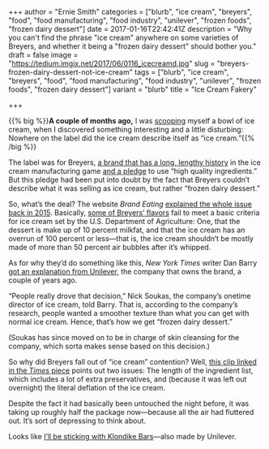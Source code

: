 +++
author = "Ernie Smith"
categories = ["blurb", "ice cream", "breyers", "food", "food manufacturing", "food industry", "unilever", "frozen foods", "frozen dairy dessert"]
date = 2017-01-16T22:42:41Z
description = "Why you can't find the phrase \"ice cream\" anywhere on some varieties of Breyers, and whether it being a \"frozen dairy dessert\" should bother you."
draft = false
image = "https://tedium.imgix.net/2017/06/0116_icecreamd.jpg"
slug = "breyers-frozen-dairy-dessert-not-ice-cream"
tags = ["blurb", "ice cream", "breyers", "food", "food manufacturing", "food industry", "unilever", "frozen foods", "frozen dairy dessert"]
variant = "blurb"
title = "Ice Cream Fakery"

+++

{{% big %}}**A couple of months ago,** I was [scooping](http://amzn.to/2js0tws) myself a bowl of ice cream, when I discovered something interesting and a little disturbing: Nowhere on the label did the ice cream describe itself as “ice cream.”{{% /big %}}

The label was for Breyers, [a brand that has a long, lengthy history](http://www.breyers.com/home/about) in the ice cream manufacturing game [and a pledge](http://promo.breyers.com/pledge/) to use “high quality ingredients.” But this pledge had been put into doubt by the fact that Breyers couldn’t describe what it was selling as ice cream, but rather “frozen dairy dessert.”

So, what’s the deal? The website *Brand Eating* [explained the whole issue back in 2015](http://www.brandeating.com/2015/07/explaining-why-some-ice-cream-is-frozen-dairy-dessert.html). Basically, [some of Breyers’ flavors](http://amzn.to/2iEwCjh) fail to meet a basic criteria for ice cream set by the U.S. Department of Agriculture: One, that the dessert is make up of 10 percent milkfat, and that the ice cream has an overrun of 100 percent or less—that is, the ice cream shouldn’t be mostly made of more than 50 percent air bubbles after it’s whipped.

As for why they’d do something like this, *New York Times* writer Dan Barry [got an explanation from Unilever](http://www.nytimes.com/2013/04/17/dining/remembering-when-breyers-ice-cream-was-you-know-ice-cream.html), the company that owns the brand, a couple of years ago.

“People really drove that decision,” Nick Soukas, the company’s onetime director of ice cream, told Barry. That is, according to the company’s research, people wanted a smoother texture than what you can get with normal ice cream. Hence, that’s how we get “frozen dairy dessert.”

(Soukas has since moved on to be in charge of skin cleansing for the company, which sorta makes sense based on this decision.) 

So why did Breyers fall out of “ice cream” contention? Well, [this clip linked in the *Times* piece](https://www.youtube.com/watch?v=HJIhJ-SblNs) points out two issues: The length of the ingredient list, which includes a lot of extra preservatives, and (because it was left out overnight) the literal deflation of the ice cream.

Despite the fact it had basically been untouched the night before, it was taking up roughly half the package now—because all the air had fluttered out. It’s sort of depressing to think about.

Looks like [I’ll be sticking with Klondike Bars](http://tedium.co/2015/12/29/klondike-bar-trademark-lawsuit-history/)—also made by Unilever.